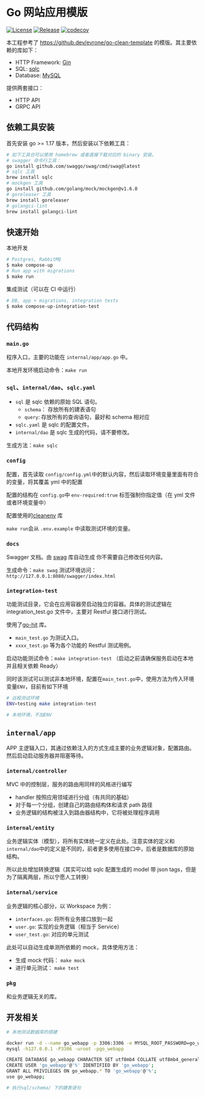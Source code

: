 # Go 网站应用模版

[![License](https://img.shields.io/github/license/ninehills/go-webapp-template.svg)](https://github.com/ninehills/go-webapp-template/blob/master/LICENSE)
[![Release](https://img.shields.io/github/v/release/evrone/go-clean-template.svg)](https://github.com/ninehills/go-webapp-template/releases/)
[![codecov](https://codecov.io/gh/evrone/go-clean-template/branch/master/graph/badge.svg?token=XE3E0X3EVQ)](https://codecov.io/gh/evrone/go-clean-template)

本工程参考了 <https://github.dev/evrone/go-clean-template> 的模版。其主要依赖的库如下：

- HTTP Framework: [Gin](https://github.com/gin-gonic/gin)
- SQL: [sqlc](https://sqlc.dev/)
- Database: [MySQL](https://github.com/go-sql-driver/mysql)

提供两套接口：

- HTTP API
- GRPC API

## 依赖工具安装

首先安装 go >= 1.17 版本，然后安装以下依赖工具：

```bash
# 如下工具也可以使用 homebrew 或者直接下载对应的 binary 安装。
# swagger 命令行工具：
go install github.com/swaggo/swag/cmd/swag@latest
# sqlc 工具
brew install sqlc
# mockgen 工具
go install github.com/golang/mock/mockgen@v1.6.0
# goreleaser 工具
brew install goreleaser
# golangci-lint
brew install golangci-lint
```

## 快速开始

本地开发

```sh
# Postgres, RabbitMQ
$ make compose-up
# Run app with migrations
$ make run
```

集成测试（可以在 CI 中运行）

```sh
# DB, app + migrations, integration tests
$ make compose-up-integration-test
```

## 代码结构

### `main.go`

程序入口，主要的功能在 `internal/app/app.go` 中。

本地开发环境启动命令：`make run`

### `sql`、`internal/dao`、`sqlc.yaml`

- `sql` 是 sqlc 依赖的原始 SQL 语句。
  - `schema`： 存放所有的建表语句
  - `query`: 存放所有的查询语句，最好和 schema 相对应
- `sqlc.yaml` 是 sqlc 的配置文件。
- `internal/dao` 是 sqlc 生成的代码，请不要修改。

生成方法：`make sqlc`

### `config`

配置，首先读取 `config/config.yml`中的默认内容，然后读取环境变量里面有符合的变量，将其覆盖 yml 中的配置

配置的结构在 `config.go`中
`env-required:true` 标签强制你指定值（在 yml 文件或者环境变量中）

配置使用的[cleanenv](https://github.com/ilyakaznacheev/cleanenv) 库

`make run`会从 `.env.example` 中读取测试环境的变量。

### `docs`

Swagger 文档。由 [swag](https://github.com/swaggo/swag) 库自动生成
你不需要自己修改任何内容。

生成命令：`make swag`
测试环境访问：`http://127.0.0.1:8080/swagger/index.html`

### `integration-test`

功能测试目录，它会在应用容器旁启动独立的容器。具体的测试逻辑在 integration_test.go 文件中，主要对 Restful 接口进行测试。

使用了[go-hit](https://github.com/Eun/go-hit) 库。

- `main_test.go` 为测试入口。
- `xxxx_test.go` 等为各个功能的 Restful 测试用例。

启动功能测试命令：`make integration-test` （启动之前请确保服务启动在本地并且相关依赖 Ready）

同时该测试可以测试非本地环境，配置在`main_test.go`中，使用方法为传入环境变量`ENV`，目前有如下环境

```bash
# 远程测试环境
ENV=testing make integration-test

# 本地环境，不加ENV
```

## `internal/app`

APP 主逻辑入口，其通过依赖注入的方式生成主要的业务逻辑对象，配置路由。
然后启动启动服务器并阻塞等待。

### `internal/controller`

MVC 中的控制层，服务的路由用同样的风格进行编写

- handler 按照应用领域进行分组（有共同的基础）
- 对于每一个分组，创建自己的路由结构体和请求 path 路径
- 业务逻辑的结构被注入到路由器结构中，它将被处理程序调用

### `internal/entity`

业务逻辑实体（模型），将所有实体统一定义在此处。注意实体的定义和`internal/dao`中的定义是不同的，前者更多使用在接口中，后者是数据库的原始结构。

所以此处增加转换逻辑（其实可以给 sqlc 配置生成的 model 带 json tags，但是为了隔离两层，所以宁愿人工转换）

### `internal/service`

业务逻辑的核心部分，以 Workspace 为例：

- `interfaces.go`: 将所有业务接口放到一起
- `user.go`: 实现的业务逻辑（相当于 Service）
- `user_test.go`: 对应的单元测试

此处可以自动生成单测所依赖的 mock，具体使用方法：

- 生成 mock 代码： `make mock`
- 进行单元测试： `make test`

### `pkg`

和业务逻辑无关的库。

## 开发相关

```bash
# 本地测试数据库的搭建

docker run -d --name go_webapp -p 3306:3306 -e MYSQL_ROOT_PASSWORD=go_webapp mysql:5.7
mysql -h127.0.0.1 -P3306 -uroot -pgo_webapp

CREATE DATABASE go_webapp CHARACTER SET utf8mb4 COLLATE utf8mb4_general_ci;
CREATE USER 'go_webapp'@'%' IDENTIFIED BY 'go_webapp';
GRANT ALL PRIVILEGES ON go_webapp.* TO 'go_webapp'@'%';
use go_webapp;

# 执行sql/schema/ 下的建表语句

```
